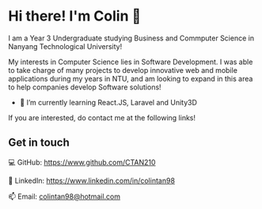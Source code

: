 # Hi there! I'm Colin 👋

I am a Year 3 Undergraduate studying Business and Commputer Science in Nanyang Technological University!

My interests in Computer Science lies in Software Development. I was able to take charge of many projects to develop innovative web and mobile applications during my years in NTU, and am looking to expand in this area to help companies develop Software solutions!


- 🌱 I’m currently learning React.JS, Laravel and Unity3D

If you are interested, do contact me at the following links!

## Get in touch

💻 GitHub: https://www.github.com/CTAN210

👱 LinkedIn: https://www.linkedin.com/in/colintan98

📫 Email: colintan98@hotmail.com

<!--
**CTAN210/CTAN210** is a ✨ _special_ ✨ repository because its `README.md` (this file) appears on your GitHub profile.

Here are some ideas to get you started:

- 🔭 I’m currently working on ...
- 🤔 I’m looking for help with ...
- 💬 Ask me about ...
- 📫 How to reach me: ...
- 😄 Pronouns: ...
- ⚡ Fun fact: ...
-->
